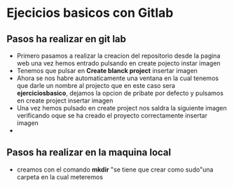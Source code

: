 
# Ejecicios basicos con Gitlab

## Pasos ha realizar en git lab
   - Primero pasamos a realizar la creacion del repositorio desde la pagina web una vez hemos entrado pulsando en create pojecto  instar imagen
   - Tenemos que pulsar en **Create blanck project** insertar imagen
   - Ahora  se nos habre automaticamente una ventana en la cual tenemos que darle un nombre al projecto que en este caso sera **ejerciciosbasico**, dejamos la opcion de pribate por defecto y pulsamos en create project insertar imagen
   - Una vez hemos pulsado en create project nos saldra la siguiente imagen verificando oque se ha creado el proyecto correctamente  insertar imagen
   - 
## Pasos ha realizar en la maquina local
   - creamos con el comando **mkdir** "se tiene que crear como sudo"una carpeta en la cual meteremos 
